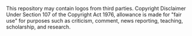 This repository may contain logos from third parties. Copyright Disclaimer Under Section 107 of the Copyright Act 1976, allowance is made for "fair use" for purposes such as criticism, comment, news reporting, teaching, scholarship, and research.
